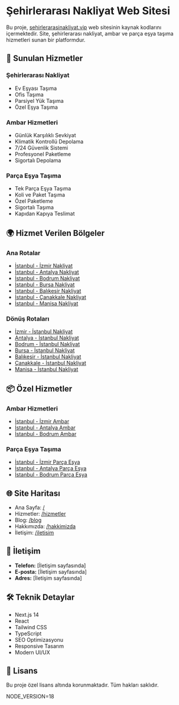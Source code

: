 # Şehirlerarası Nakliyat Web Sitesi

Bu proje, [sehirlerarasinakliyat.vip](https://sehirlerarasinakliyat.vip) web sitesinin kaynak kodlarını içermektedir. Site, şehirlerarası nakliyat, ambar ve parça eşya taşıma hizmetleri sunan bir platformdur.

## 🚛 Sunulan Hizmetler

### Şehirlerarası Nakliyat
- Ev Eşyası Taşıma
- Ofis Taşıma
- Parsiyel Yük Taşıma
- Özel Eşya Taşıma

### Ambar Hizmetleri
- Günlük Karşılıklı Sevkiyat
- Klimatik Kontrollü Depolama
- 7/24 Güvenlik Sistemi
- Profesyonel Paketleme
- Sigortalı Depolama

### Parça Eşya Taşıma
- Tek Parça Eşya Taşıma
- Koli ve Paket Taşıma
- Özel Paketleme
- Sigortalı Taşıma
- Kapıdan Kapıya Teslimat

## 🌍 Hizmet Verilen Bölgeler

### Ana Rotalar
- [İstanbul - İzmir Nakliyat](https://sehirlerarasinakliyat.vip/blog/istanbul-izmir-nakliyat)
- [İstanbul - Antalya Nakliyat](https://sehirlerarasinakliyat.vip/blog/istanbul-antalya-nakliyat)
- [İstanbul - Bodrum Nakliyat](https://sehirlerarasinakliyat.vip/blog/istanbul-bodrum-nakliyat)
- [İstanbul - Bursa Nakliyat](https://sehirlerarasinakliyat.vip/blog/istanbul-bursa-nakliyat)
- [İstanbul - Balıkesir Nakliyat](https://sehirlerarasinakliyat.vip/blog/istanbul-balikesir-nakliyat)
- [İstanbul - Çanakkale Nakliyat](https://sehirlerarasinakliyat.vip/blog/istanbul-canakkale-nakliyat)
- [İstanbul - Manisa Nakliyat](https://sehirlerarasinakliyat.vip/blog/istanbul-manisa-nakliyat)

### Dönüş Rotaları
- [İzmir - İstanbul Nakliyat](https://sehirlerarasinakliyat.vip/blog/izmir-istanbul-nakliyat)
- [Antalya - İstanbul Nakliyat](https://sehirlerarasinakliyat.vip/blog/antalya-istanbul-nakliyat)
- [Bodrum - İstanbul Nakliyat](https://sehirlerarasinakliyat.vip/blog/bodrum-istanbul-nakliyat)
- [Bursa - İstanbul Nakliyat](https://sehirlerarasinakliyat.vip/blog/bursa-istanbul-nakliyat)
- [Balıkesir - İstanbul Nakliyat](https://sehirlerarasinakliyat.vip/blog/balikesir-istanbul-nakliyat)
- [Çanakkale - İstanbul Nakliyat](https://sehirlerarasinakliyat.vip/blog/canakkale-istanbul-nakliyat)
- [Manisa - İstanbul Nakliyat](https://sehirlerarasinakliyat.vip/blog/manisa-istanbul-nakliyat)

## 📦 Özel Hizmetler

### Ambar Hizmetleri
- [İstanbul - İzmir Ambar](https://sehirlerarasinakliyat.vip/blog/istanbul-izmir-ambar)
- [İstanbul - Antalya Ambar](https://sehirlerarasinakliyat.vip/blog/istanbul-antalya-ambar)
- [İstanbul - Bodrum Ambar](https://sehirlerarasinakliyat.vip/blog/istanbul-bodrum-ambar)

### Parça Eşya Taşıma
- [İstanbul - İzmir Parça Eşya](https://sehirlerarasinakliyat.vip/blog/istanbul-izmir-parca-tasima)
- [İstanbul - Antalya Parça Eşya](https://sehirlerarasinakliyat.vip/blog/istanbul-antalya-parca-tasima)
- [İstanbul - Bodrum Parça Eşya](https://sehirlerarasinakliyat.vip/blog/istanbul-bodrum-parca-tasima)

## 🌐 Site Haritası

- Ana Sayfa: [/](https://sehirlerarasinakliyat.vip)
- Hizmetler: [/hizmetler](https://sehirlerarasinakliyat.vip/hizmetler)
- Blog: [/blog](https://sehirlerarasinakliyat.vip/blog)
- Hakkımızda: [/hakkimizda](https://sehirlerarasinakliyat.vip/hakkimizda)
- İletişim: [/iletisim](https://sehirlerarasinakliyat.vip/iletisim)

## 📱 İletişim

- **Telefon:** [İletişim sayfasında]
- **E-posta:** [İletişim sayfasında]
- **Adres:** [İletişim sayfasında]

## 🛠️ Teknik Detaylar

- Next.js 14
- React
- Tailwind CSS
- TypeScript
- SEO Optimizasyonu
- Responsive Tasarım
- Modern UI/UX

## 📄 Lisans

Bu proje özel lisans altında korunmaktadır. Tüm hakları saklıdır.

NODE_VERSION=18
